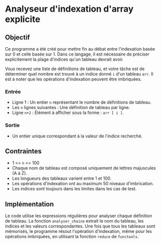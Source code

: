 # Analyseur d'indexation d'array explicite

## Objectif
Ce programme a été créé pour mettre fin au débat entre l'indexation basée sur 0 et celle basée sur 1. Dans ce langage, il est nécessaire de préciser explicitement la plage d'indices qu'un tableau devrait avoir.

Vous recevez une liste de définitions de tableau, et votre tâche est de déterminer quel nombre est trouvé à un indice donné `i` d'un tableau `arr`. Il est à noter que les opérations d'indexation peuvent être imbriquées.

### Entrée
- Ligne 1 : Un entier `n` représentant le nombre de définitions de tableau.
- Les `n` lignes suivantes : Une définition de tableau par ligne.
- Ligne `n+2` : Élément à afficher sous la forme : `arr [ i ]`.

### Sortie
- Un entier unique correspondant à la valeur de l'indice recherché.

## Contraintes
- 1 <= `n` <= 100
- Chaque nom de tableau est composé uniquement de lettres majuscules (A à Z).
- Les longueurs des tableaux varient entre 1 et 100.
- Les opérations d'indexation ont au maximum 50 niveaux d'imbrication.
- Les indices sont toujours dans les limites dans les cas de test.

## Implémentation
Le code utilise les expressions régulières pour analyser chaque définition de tableau. La fonction `analyser_chaine` extrait le nom du tableau, les indices et les valeurs correspondantes. Une fois que tous les tableaux sont mémorisés, le programme résout l'opération d'indexation, même pour les opérations imbriquées, en utilisant la fonction `reduce` de `functools`.
